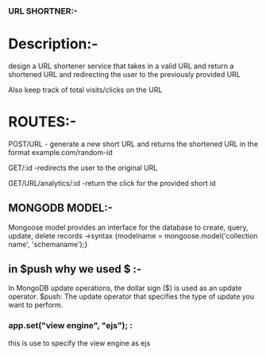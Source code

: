 ### URL SHORTNER:-
# Description:- 
design a URL shortener service that takes in a valid URL and
return a shortened URL and redirecting the user to the previously provided URL

Also keep track of total visits/clicks on the URL 

# ROUTES:-
POST/URL - generate a new short URL and returns the shortened URL in the format example.com/random-id

GET/:id -redirects the user to the original URL

GET/URL/analytics/:id -return the click for the provided short id


## MONGODB MODEL:-
Mongoose model provides an interface for the database to create, query, update, delete records
->syntax  {modelname = mongoose.model('collection name', 'schemaname');}

## in $push why we used $ :-
In MongoDB update operations, the dollar sign ($) is used as an update operator.
$push: The update operator that specifies the type of update you want to perform.
 

### app.set("view engine", "ejs"); :
this is use to specify the view engine as ejs
